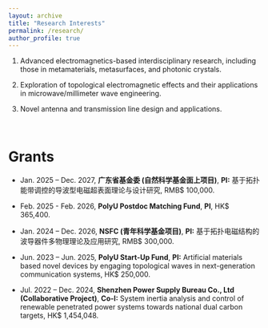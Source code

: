 ```yaml
---
layout: archive
title: "Research Interests"
permalink: /research/
author_profile: true
---
```

1. Advanced electromagnetics-based interdisciplinary research, including those in metamaterials, metasurfaces, and photonic crystals.


2. Exploration of topological electromagnetic effects and their applications in microwave/millimeter wave engineering.


3. Novel antenna and transmission line design and applications.

<br>

# Grants
-	Jan. 2025 – Dec. 2027,  **广东省基金委 (自然科学基金面上项目)**, **PI:** 基于拓扑能带调控的导波型电磁超表面理论与设计研究, RMB$ 100,000.
  
-	Feb. 2025 - Feb. 2026, **PolyU Postdoc Matching Fund**, **PI**, HK$ 365,400.

-	Jan. 2024 – Dec. 2026,  **NSFC (青年科学基金项目)**, **PI:** 基于拓扑电磁结构的波导器件多物理理论及应用研究, RMB$ 300,000.

-	Jun. 2023 – Jun. 2025, **PolyU Start-Up Fund**, **PI:** Artificial materials based novel devices by engaging topological waves in next-generation communication systems, HK$ 250,000.

-	Jul. 2022 – Dec. 2024, **Shenzhen Power Supply Bureau Co., Ltd (Collaborative Project)**, **Co-I:** System inertia analysis and control of renewable penetrated power systems towards national dual carbon targets, HK$ 1,454,048.
